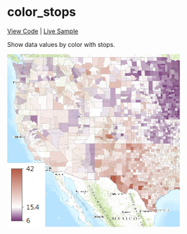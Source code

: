 # color_stops

[View Code](index.html) | [Live Sample](https://esri.github.io/visualization-js/color_stops)

Show data values by color with stops.

[![](thumbnail.png)](https://esri.github.io/visualization-js/color_stops)
